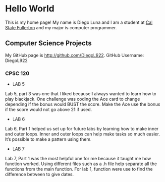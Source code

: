# Hello World

This is my home page! My name is Diego Luna  and I am a student at [Cal State Fullerton](http://www.fullerton.edu/) and my major is computer programmer.

## Computer Science Projects

My GitHub page is http://github.com/DiegoL922.
GitHub Username: DiegoL922
### CPSC 120

* LAB 5

Lab 5, part 3 was one that I liked because I always wanted to learn how to play blackjack. One challenge was coding the Ace card to change depending if the bonus would BUST the score. Make the Ace use the bonus if the score would not go above 21 if used.

* LAB 6

Lab 6, Part 1 helped us set up for future labs by learning how to make inner and outer loops. Inner and outer loops can help make tasks so much easier. It’s possible to make a pattern using them.

* LAB 7

Lab 7, Part 1 was the most helpful one for me because it taught me how function worked. Using different files such as a .h file  help separate all the functions from the main function. For lab 1, function were use to find the difference between to give dates.



